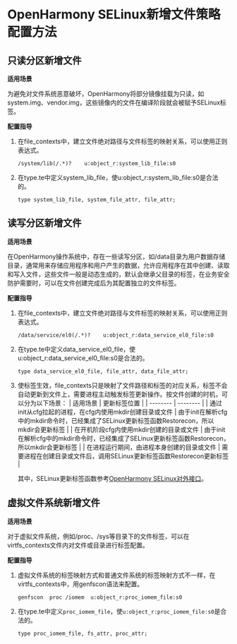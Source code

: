 # OpenHarmony SELinux新增文件策略配置方法

## 只读分区新增文件

**适用场景**

为避免对文件系统恶意破坏，OpenHarmony将部分镜像挂载为只读，如system.img、vendor.img，这些镜像内的文件在编译阶段就会被赋予SELinux标签。

**配置指导**
1. 在file_contexts中，建立文件绝对路径与文件标签的映射关系，可以使用正则表达式。
    ```text
    /system/lib(/.*)?    u:object_r:system_lib_file:s0
    ```
2. 在type.te中定义system_lib_file，使u:object_r:system_lib_file:s0是合法的。
    ```text
    type system_lib_file, system_file_attr, file_attr;
    ```

## 读写分区新增文件

**适用场景**

在OpenHarmony操作系统中，存在一些读写分区，如/data目录为用户数据存储目录，通常用来存储应用程序和用户产生的数据，允许应用程序在其中创建、读取和写入文件，这些文件一般是动态生成的，默认会继承父目录的标签，在业务安全防护需要时，可以在文件创建完成后为其配置独立的文件标签。


**配置指导**
1. 在file_contexts中，建立文件绝对路径与文件标签的映射关系，可以使用正则表达式。
    ```text
    /data/service/el0(/.*)?    u:object_r:data_service_el0_file:s0
    ```
2. 在type.te中定义data_service_el0_file，使u:object_r:data_service_el0_file:s0是合法的。
    ```text
    type data_service_el0_file, file_attr, data_file_attr;
    ```
3. 使标签生效，file_contexts只是映射了文件路径和标签的对应关系，标签不会自动更新到文件上，需要进程主动触发标签更新操作。按文件创建的时机，可以分为以下场景：
      | 适用场景 | 更新标签位置 |
      | -------- | -------- |
      | 通过init从cfg拉起的进程，在cfg内使用mkdir创建目录或文件 | 由于init在解析cfg中的mkdir命令时，已经集成了SELinux更新标签函数Restorecon，所以mkdir会更新标签 |
      | 在开机阶段cfg内使用mkdir创建的目录或文件 | 由于init在解析cfg中的mkdir命令时，已经集成了SELinux更新标签函数Restorecon，所以mkdir会更新标签 |
      | 在进程运行期间，由进程本身创建的目录或文件 | 需要进程在创建目录或文件后，调用SELinux更新标签函数Restorecon更新标签 |

      其中，SELinux更新标签函数参考[OpenHarmony SELinux对外接口](subsys-security-selinux-func.md)。

## 虚拟文件系统新增文件

**适用场景**

对于虚拟文件系统，例如/proc、/sys等目录下的文件标签，可以在 virtfs_contexts文件内对文件或目录进行标签配置。


**配置指导**
1. 虚拟文件系统的标签映射方式和普通文件系统的标签映射方式不一样，在virtfs_contexts中，用genfscon语法来配置。
    ```text
    genfscon  proc /iomem  u:object_r:proc_iomem_file:s0
    ```
2. 在type.te中定义`proc_iomem_file`，使`u:object_r:proc_iomem_file:s0`是合法的。
    ```text
    type proc_iomem_file, fs_attr, proc_attr;
    ```
